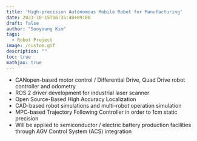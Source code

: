 ```yaml
---
title: 'High-precision Autonomous Mobile Robot for Manufacturing'
date: 2023-10-15T16:35:48+09:00
draft: false
author: "Sooyoung Kim"
tags:
  - Robot Project
image: /custom.gif
description: ""
toc: true
mathjax: true
---
```





- CANopen-based motor control / Differential Drive, Quad Drive robot controller and odometry
- ROS 2 driver development for industrial laser scanner
- Open Source-Based High Accuracy Localization
- CAD-based robot simulations and multi-robot operation simulation
- MPC-based Trajectory Following Controller in order to 1cm static precision
- Will be applied to semiconductor / electric battery production facilities through AGV Control System (ACS) integration
